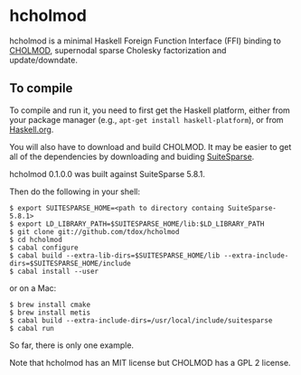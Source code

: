 hcholmod
========

hcholmod is a minimal Haskell Foreign Function Interface (FFI) binding to
[CHOLMOD](http://www.cise.ufl.edu/research/sparse/cholmod), supernodal
sparse Cholesky factorization and update/downdate.


To compile
----------

To compile and run it, you need to first get the Haskell platform, either from
your package manager (e.g., `apt-get install haskell-platform`), or from
[Haskell.org](http://www.haskell.org/platform/).


You will also have to download and build CHOLMOD.  It may be easier to get all of the dependencies by downloading and buiding [SuiteSparse](http://www.suitesparse.com).


hcholmod 0.1.0.0 was built against SuiteSparse 5.8.1.

Then do the following in your shell:

    $ export SUITESPARSE_HOME=<path to directory containg SuiteSparse-5.8.1>
    $ export LD_LIBRARY_PATH=$SUITESPARSE_HOME/lib:$LD_LIBRARY_PATH
    $ git clone git://github.com/tdox/hcholmod
    $ cd hcholmod
    $ cabal configure
    $ cabal build --extra-lib-dirs=$SUITESPARSE_HOME/lib --extra-include-dirs=$SUITESPARSE_HOME/include
    $ cabal install --user

or on a Mac:

    $ brew install cmake
    $ brew install metis
    $ cabal build --extra-include-dirs=/usr/local/include/suitesparse
    $ cabal run

So far, there is only one example. 
    
Note that hcholmod has an MIT license but CHOLMOD has a GPL 2 license.
